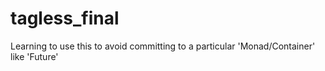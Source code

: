 # tagless_final
Learning to use this to avoid committing to a particular 'Monad/Container' like 'Future'

